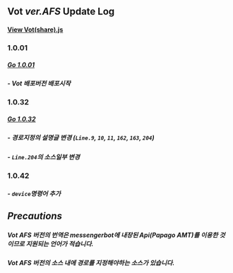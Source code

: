 ## **Vot ***ver.AFS*** Update Log**

#### <a href = "vot(share).js">View Vot(share).js</a>

### 1.0.01 
##### ***[Go 1.0.01](https://github.com/nolbo/kakaobot-vot/tree/08e4258372d41cd9bf72790f95f5c6e267755dc5)***

##### - Vot 배포버전 배포시작



### 1.0.32
##### ***[Go 1.0.32](https://github.com/nolbo/kakaobot-vot/tree/792f620b06a8b8cac4d493c0ce6a555592991a9d)***

##### - 경로지정의 설명글 변경 (```Line.9```, ```10```, ```11```, ```162```, ```163```, ```204```)

##### - ```Line.204```의 소스일부 변경



### 1.0.42

##### - ```device```명령어 추가




## ***Precautions***

##### Vot AFS 버전의 번역은 ***messengerbot***에 내장된 Api(Papago AMT)를 이용한 것이므로 지원되는 언어가 적습니다.

##### Vot AFS 버전의 소스 내에 경로를 지정해야하는 소스가 있습니다.

